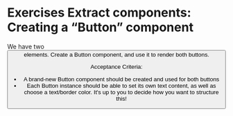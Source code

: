# Exercises Extract components: Creating a “Button” component

We have two <button> elements. Create a Button component, and use it to render both buttons.

Acceptance Criteria:

* A brand-new Button component should be created and used for both buttons
* Each Button instance should be able to set its own text content, as well as choose a text/border color. It's up to you to decide how you want to structure this!